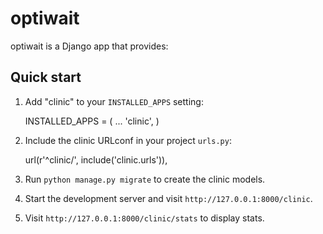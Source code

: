 # optiwait

optiwait is a Django app that provides:

## Quick start

1. Add "clinic" to your `INSTALLED_APPS` setting:

    INSTALLED_APPS = (
        ...
        'clinic',
    )

2. Include the clinic URLconf in your project `urls.py`:

    url(r'^clinic/', include('clinic.urls')),

3. Run `python manage.py migrate` to create the clinic models.

4. Start the development server and visit `http://127.0.0.1:8000/clinic`.

5. Visit `http://127.0.0.1:8000/clinic/stats` to display stats.

